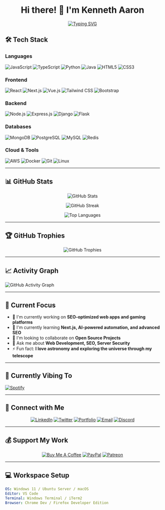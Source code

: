 <div align="center">

# Hi there! 👋 I'm Kenneth Aaron

[![Typing SVG](https://readme-typing-svg.herokuapp.com?font=Fira+Code&size=30&duration=3000&pause=1000&color=36BCF7&center=true&vCenter=true&width=600&lines=Full+Stack+Developer;Open+Source+Enthusiast;Problem+Solver;Lifelong+Learner)](https://git.io/typing-svg)

</div>

## 🛠️ Tech Stack

### Languages
![JavaScript](https://img.shields.io/badge/JavaScript-323330?style=for-the-badge&logo=javascript&logoColor=F7DF1E)
![TypeScript](https://img.shields.io/badge/TypeScript-007ACC?style=for-the-badge&logo=typescript&logoColor=white)
![Python](https://img.shields.io/badge/Python-FFD43B?style=for-the-badge&logo=python&logoColor=blue)
![Java](https://img.shields.io/badge/Java-ED8B00?style=for-the-badge&logo=java&logoColor=white)
![HTML5](https://img.shields.io/badge/HTML5-E34F26?style=for-the-badge&logo=html5&logoColor=white)
![CSS3](https://img.shields.io/badge/CSS3-1572B6?style=for-the-badge&logo=css3&logoColor=white)

### Frontend
![React](https://img.shields.io/badge/React-20232A?style=for-the-badge&logo=react&logoColor=61DAFB)
![Next.js](https://img.shields.io/badge/next.js-000000?style=for-the-badge&logo=nextdotjs&logoColor=white)
![Vue.js](https://img.shields.io/badge/Vue.js-35495E?style=for-the-badge&logo=vuedotjs&logoColor=4FC08D)
![Tailwind CSS](https://img.shields.io/badge/Tailwind_CSS-38B2AC?style=for-the-badge&logo=tailwind-css&logoColor=white)
![Bootstrap](https://img.shields.io/badge/Bootstrap-563D7C?style=for-the-badge&logo=bootstrap&logoColor=white)

### Backend
![Node.js](https://img.shields.io/badge/Node.js-339933?style=for-the-badge&logo=nodedotjs&logoColor=white)
![Express.js](https://img.shields.io/badge/Express.js-000000?style=for-the-badge&logo=express&logoColor=white)
![Django](https://img.shields.io/badge/Django-092E20?style=for-the-badge&logo=django&logoColor=green)
![Flask](https://img.shields.io/badge/Flask-000000?style=for-the-badge&logo=flask&logoColor=white)

### Databases
![MongoDB](https://img.shields.io/badge/MongoDB-4EA94B?style=for-the-badge&logo=mongodb&logoColor=white)
![PostgreSQL](https://img.shields.io/badge/PostgreSQL-316192?style=for-the-badge&logo=postgresql&logoColor=white)
![MySQL](https://img.shields.io/badge/MySQL-005C84?style=for-the-badge&logo=mysql&logoColor=white)
![Redis](https://img.shields.io/badge/redis-%23DD0031.svg?&style=for-the-badge&logo=redis&logoColor=white)

### Cloud & Tools
![AWS](https://img.shields.io/badge/Amazon_AWS-FF9900?style=for-the-badge&logo=amazonaws&logoColor=white)
![Docker](https://img.shields.io/badge/Docker-2CA5E0?style=for-the-badge&logo=docker&logoColor=white)
![Git](https://img.shields.io/badge/GIT-E44C30?style=for-the-badge&logo=git&logoColor=white)
![Linux](https://img.shields.io/badge/Linux-FCC624?style=for-the-badge&logo=linux&logoColor=black)

---

## 📊 GitHub Stats

<div align="center">

![GitHub Stats](https://github-readme-stats.vercel.app/api?username=kennethaaron&show_icons=true&theme=tokyonight&hide_border=true&count_private=true)

![GitHub Streak](https://github-readme-streak-stats.herokuapp.com/?user=kennethaaron&theme=tokyonight&hide_border=true)

![Top Languages](https://github-readme-stats.vercel.app/api/top-langs/?username=kennethaaron&layout=compact&theme=tokyonight&hide_border=true&langs_count=8)

</div>

---

## 🏆 GitHub Trophies

<div align="center">

![GitHub Trophies](https://github-profile-trophy.vercel.app/?username=kennethaaron&theme=tokyonight&no-frame=true&no-bg=false&margin-w=4)

</div>

---

## 📈 Activity Graph

![GitHub Activity Graph](https://github-readme-activity-graph.vercel.app/graph?username=kennethaaron&bg_color=1a1b27&color=70a5fd&line=70a5fd&point=bf91f3&area=true&hide_border=true)

---

## 🎯 Current Focus

- 🔭 I'm currently working on **SEO-optimized web apps and gaming platforms**
- 🌱 I'm currently learning **Next.js, AI-powered automation, and advanced SEO**
- 👯 I'm looking to collaborate on **Open Source Projects**
- 💬 Ask me about **Web Development, SEO, Server Security**
- ⚡ Fun fact: **I love astronomy and exploring the universe through my telescope**

---

## 🎵 Currently Vibing To

[![Spotify](https://spotify-github-profile.vercel.app/api/spotify?background_color=1a1b27&border_color=70a5fd)](https://open.spotify.com/user/YOUR_SPOTIFY_USERNAME)

---

## 🤝 Connect with Me

<div align="center">

[![LinkedIn](https://img.shields.io/badge/LinkedIn-0077B5?style=for-the-badge&logo=linkedin&logoColor=white)](https://linkedin.com/in/YOUR_LINKEDIN)
[![Twitter](https://img.shields.io/badge/Twitter-1DA1F2?style=for-the-badge&logo=twitter&logoColor=white)](https://twitter.com/YOUR_TWITTER)
[![Portfolio](https://img.shields.io/badge/Portfolio-000000?style=for-the-badge&logo=github&logoColor=white)](https://kennethaaron.com)
[![Email](https://img.shields.io/badge/Email-D14836?style=for-the-badge&logo=gmail&logoColor=white)](mailto:your.email@example.com)
[![Discord](https://img.shields.io/badge/Discord-5865F2?style=for-the-badge&logo=discord&logoColor=white)](https://discord.gg/YOUR_DISCORD)

</div>

---

## 💰 Support My Work

<div align="center">

[![Buy Me A Coffee](https://img.shields.io/badge/Buy%20Me%20A%20Coffee-ffdd00?style=for-the-badge&logo=buy-me-a-coffee&logoColor=black)](https://buymeacoffee.com/YOUR_USERNAME)
[![PayPal](https://img.shields.io/badge/PayPal-00457C?style=for-the-badge&logo=paypal&logoColor=white)](https://paypal.me/YOUR_PAYPAL)
[![Patreon](https://img.shields.io/badge/Patreon-F96854?style=for-the-badge&logo=patreon&logoColor=white)](https://patreon.com/YOUR_PATREON)

</div>

---

## 💻 Workspace Setup

```yaml
OS: Windows 11 / Ubuntu Server / macOS
Editor: VS Code
Terminal: Windows Terminal / iTerm2
Browser: Chrome Dev / Firefox Developer Edition
